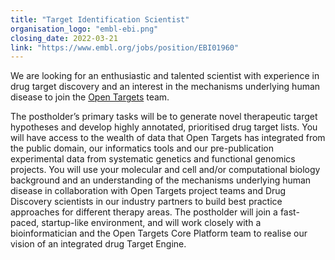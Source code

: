 ```yaml
---
title: "Target Identification Scientist"
organisation_logo: "embl-ebi.png"
closing_date: 2022-03-21
link: "https://www.embl.org/jobs/position/EBI01960"
---
```


We are looking for an enthusiastic and talented scientist with experience in drug target discovery and an interest in the mechanisms underlying human disease 
to join the <a href="/platform">Open Targets</a> team.

The postholder’s primary tasks will be to generate novel therapeutic target hypotheses and develop highly annotated, prioritised drug target lists. 
You will have access to the wealth of data that Open Targets has integrated from the public domain, our informatics tools and our pre-publication experimental 
data from systematic genetics and functional genomics projects. You will use your molecular and cell and/or computational biology background and an understanding 
of the mechanisms underlying human disease in collaboration with Open Targets project teams and Drug Discovery scientists in our industry partners to build best 
practice approaches for different therapy areas. The postholder will join a fast-paced, startup-like environment, and will work closely with a bioinformatician and 
the Open Targets Core Platform team to realise our vision of an integrated drug Target Engine.
